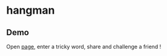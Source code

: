 # hangman

## Demo
Open [page](https://nigam.github.io/hangman/), enter a tricky word, share and challenge a friend !
